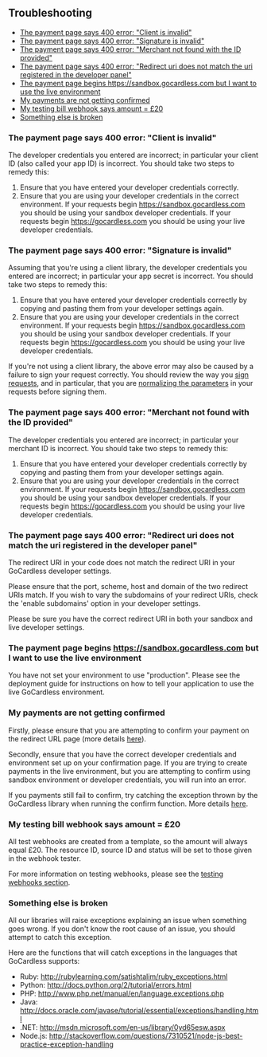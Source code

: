 ## Troubleshooting

- [The payment page says 400 error: "Client is invalid"](#client-invalid)
- [The payment page says 400 error: "Signature is invalid"](#signature-invalid)
- [The payment page says 400 error: "Merchant not found with the ID provided"](#merchant-invalid)
- [The payment page says 400 error: "Redirect uri does not match the uri registered in the developer panel"](#redirect-invalid)
- [The payment page begins https://sandbox.gocardless.com but I want to use the live environment](#switch-env)
- [My payments are not getting confirmed](#confirm-failure)
- [My testing bill webhook says amount = £20](#webhook-20)
- [Something else is broken](#exception-handling)


### <a name="client-invalid"></a>The payment page says 400 error: "Client is invalid"
The developer credentials you entered are incorrect; in particular your client ID (also called your app ID) is incorrect. You should take two steps to remedy this:

1. Ensure that you have entered your developer credentials correctly.
2. Ensure that you are using your developer credentials in the correct environment. If your requests begin https://sandbox.gocardless.com you should be using your sandbox developer credentials. If your requests begin https://gocardless.com you should be using your live developer credentials.


### <a name="signature-invalid"></a>The payment page says 400 error: "Signature is invalid"
Assuming that you're using a client library, the developer credentials you entered are incorrect; in particular your app secret is incorrect. You should take two steps to remedy this:

1. Ensure that you have entered your developer credentials correctly by copying and pasting them from your developer settings again.
2. Ensure that you are using your developer credentials in the correct environment. If your requests begin https://sandbox.gocardless.com you should be using your sandbox developer credentials. If your requests begin https://gocardless.com you should be using your live developer credentials.

If you're not using a client library, the above error may also be caused by a failure to sign your request correctly. You should review the way you [sign requests](#signing-requests), and in particular, that you are [normalizing the parameters](#normalizing-the-parameters) in your requests before signing them.

### <a name="merchant-invalid"></a>The payment page says 400 error: "Merchant not found with the ID provided"
The developer credentials you entered are incorrect; in particular your merchant ID is incorrect. You should take two steps to remedy this:

1. Ensure that you have entered your developer credentials correctly by copying and pasting them from your developer settings again.
2. Ensure that you are using your developer credentials in the correct environment. If your requests begin https://sandbox.gocardless.com you should be using your sandbox developer credentials. If your requests begin https://gocardless.com you should be using your live developer credentials.


### <a name="redirect-invalid"></a>The payment page says 400 error: "Redirect uri does not match the uri registered in the developer panel"
The redirect URI in your code does not match the redirect URI in your GoCardless developer settings.

Please ensure that the port, scheme, host and domain of the two redirect URIs match. If you wish to vary the subdomains of your redirect URIs, check the 'enable subdomains' option in your developer settings.

Please be sure you have the correct redirect URI in both your sandbox and live developer settings.


### <a name="switch-env"></a>The payment page begins https://sandbox.gocardless.com but I want to use the live environment
You have not set your environment to use "production". Please see the deployment guide for instructions on how to tell your application to use the live GoCardless environment.


### <a name="confirm-failure"></a>My payments are not getting confirmed
Firstly, please ensure that you are attempting to confirm your payment on the redirect URL page (more details [here](#confirm-a-new-one-off-bill)).

Secondly, ensure that you have the correct developer credentials and environment set up on your confirmation page. If you are trying to create payments in the live environment, but you are attempting to confirm using sandbox environment or developer credentials, you will run into an error.

If you payments still fail to confirm, try catching the exception thrown by the GoCardless library when running the confirm function. More details [here](#exception-handling).


### <a name="webhook-20"></a>My testing bill webhook says amount = £20
All test webhooks are created from a template, so the amount will always equal £20. The resource ID, source ID and status will be set to those given in the webhook tester.

For more information on testing webhooks, please see the [testing webhooks section](#testing-webhooks).


### <a name="exception-handling"></a>Something else is broken
All our libraries will raise exceptions explaining an issue when something goes wrong. If you don't know the root cause of an issue, you should attempt to catch this exception.

Here are the functions that will catch exceptions in the languages that GoCardless supports:

- Ruby: http://rubylearning.com/satishtalim/ruby_exceptions.html
- Python: http://docs.python.org/2/tutorial/errors.html
- PHP: http://www.php.net/manual/en/language.exceptions.php
- Java: http://docs.oracle.com/javase/tutorial/essential/exceptions/handling.html
- .NET: http://msdn.microsoft.com/en-us/library/0yd65esw.aspx
- Node.js: http://stackoverflow.com/questions/7310521/node-js-best-practice-exception-handling
